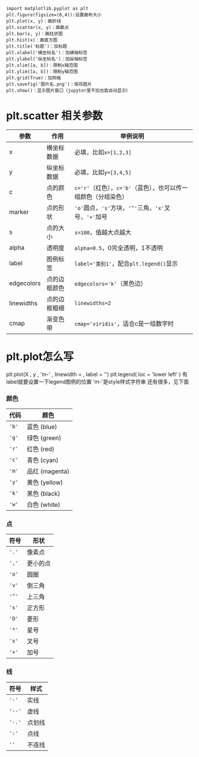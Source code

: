 ```
import matplotlib.pyplot as plt
plt.figure(figsize=(6,4)):设置画布大小
plt.plot(x, y)：画折线
plt.scatter(x, y)：画散点
plt.bar(x, y)：画柱状图
plt.hist(x)：画直方图
plt.title('标题')：加标题
plt.xlabel('横坐标名')：加横轴标签
plt.ylabel('纵坐标名')：加纵轴标签
plt.xlim([a, b])：限制x轴范围
plt.ylim([a, b])：限制y轴范围
plt.grid(True)：加网格
plt.savefig('图片名.png')：保存图片
plt.show()：显示图片窗口（jupyter里不加也能自动显示）
```
# plt.scatter 相关参数
| 参数         | 作用     | 举例说明                                    |
| ---------- | ------ | --------------------------------------- |
| x          | 横坐标数据  | 必填，比如`x=[1,2,3]`                        |
| y          | 纵坐标数据  | 必填，比如`y=[3,4,5]`                        |
| c          | 点的颜色   | `c='r'`（红色），`c='b'`（蓝色），也可以传一组颜色（分组染色）  |
| marker     | 点的形状   | `'o'`圆点，`'s'`方块，`'^'`三角，`'x'`叉号，`'+'`加号 |
| s          | 点的大小   | `s=100`，值越大点越大                          |
| alpha      | 透明度    | `alpha=0.5`，0完全透明，1不透明                  |
| label      | 图例标签   | `label='类别1'`，配合`plt.legend()`显示        |
| edgecolors | 点的边框颜色 | `edgecolors='k'`（黑色边）                   |
| linewidths | 点的边框粗细 | `linewidths=2`                          |
| cmap       | 渐变色带   | `cmap='viridis'`，适合c是一组数字时              |


# plt.plot怎么写
plt.plot(X , y , 'm-' , linewidth = , label = '')
plt.legend( loc = 'lower left'  ) 有label就要设置一下legend图例的位置
'm-'是style样式字符串 还有很多，见下面
### 颜色
| 代码    | 颜色           |
| ----- | ------------ |
| `'b'` | 蓝色 (blue)    |
| `'g'` | 绿色 (green)   |
| `'r'` | 红色 (red)     |   
| `'c'` | 青色 (cyan)    |
| `'m'` | 品红 (magenta) |
| `'y'` | 黄色 (yellow)  |
| `'k'` | 黑色 (black)   |
| `'w'` | 白色 (white)   |
### 点
| 符号    | 形状   |
| ----- | ---- |
| `'.'` | 像素点  |
| `','` | 更小的点 |
| `'o'` | 圆圈   |
| `'v'` | 倒三角  |
| `'^'` | 上三角  |
| `'s'` | 正方形  |
| `'D'` | 菱形   |
| `'*'` | 星号   |
| `'x'` | 叉号   |
| `'+'` | 加号   |
### 线
| 符号     | 样式  |
| ------ | --- |
| `'-'`  | 实线  |
| `'--'` | 虚线  |
| `'-.'` | 点划线 |
| `':'`  | 点线  |
| `''`   | 不连线 |
